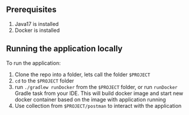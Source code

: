 ## Prerequisites
1. Java17 is installed 
2. Docker is installed

## Running the application locally
To run the application:

1. Clone the repo into a folder, lets call the folder `$PROJECT`
2. `cd` to the `$PROJECT` folder
3. run `./gradlew runDocker` from the `$PROJECT` folder, or run `runDocker` Gradle task from your IDE. 
This will build docker image and start new docker container 
based on the image with application running
4. Use collection from `$PROJECT/postman` to interact with the application